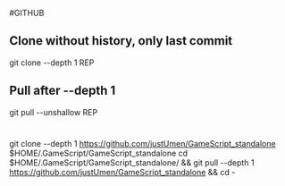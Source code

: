 #GITHUB

## Clone without history, only last commit

git clone --depth 1 REP

## Pull after --depth 1

git pull --unshallow REP

#
git clone --depth 1 https://github.com/justUmen/GameScript_standalone $HOME/.GameScript/GameScript_standalone
cd $HOME/.GameScript/GameScript_standalone/ && git pull --depth 1 https://github.com/justUmen/GameScript_standalone && cd -







